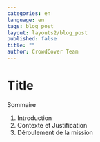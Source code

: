 ```yaml
---
categories: en
language: en
tags: blog_post
layout: layouts2/blog_post
published: false
title: ""
author: CrowdCover Team
---
```


# Title
Sommaire
1. Introduction
2. Contexte et Justification
3. Déroulement de la mission

